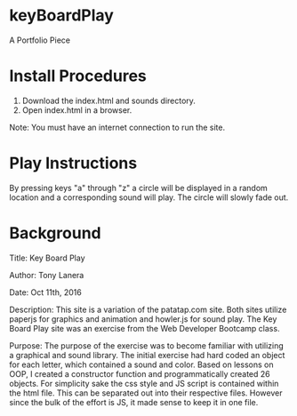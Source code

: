 # keyBoardPlay
A Portfolio Piece

# Install Procedures
1. Download the index.html and sounds directory.
2. Open index.html in a browser.

Note: You must have an internet connection to run the site. 

# Play Instructions
By pressing keys "a" through "z" a circle will be displayed in a random location and a corresponding sound will play. The circle will slowly fade out.

# Background
Title:       Key Board Play

Author:      Tony Lanera

Date:        Oct 11th, 2016

Description: This site is a variation of the patatap.com site. Both sites utilize paperjs for graphics and animation and howler.js for sound play. The Key Board Play site was an exercise from the Web Developer Bootcamp class.

Purpose:
The purpose of the exercise was to become familiar with utilizing a graphical and sound library. The initial exercise had hard coded an object for each letter, which contained a sound and color. Based on lessons on OOP, I created a constructor function and programmatically created 26 objects. For simplicity sake the css style and JS script is contained within the html file. This can be separated out into their respective files.
             However since the bulk of the effort is JS, it made sense to keep it in one file.
